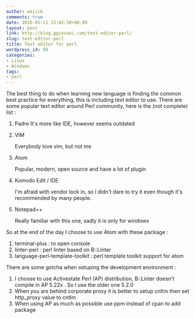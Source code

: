 ```yaml
---
author: wejick
comments: true
date: 2016-05-11 13:02:50+00:00
layout: post
link: http://blog.ggiovani.com/text-editor-perl/
slug: text-editor-perl
title: Text editor for perl
wordpress_id: 89
categories:
- Linux
- Windows
tags:
- perl
---
```


The best thing to do when learning new language is finding the common best practice for everything, this is including text editor to use. There are some popular text editor around Perl community, here is the (not complete) list :

  1. Padre
     It's more like IDE, however seems outdated

  2. VIM
    
     Everybody love vim, but not me

  3. Atom

     Popular, modern, open source and have a lot of plugin

  4. Komodo Edit / IDE
    
     I'm afraid with vendor lock in, so I didn't dare to try it even though it's recommended by many people.

  5. Notepad++
    
     Really familiar with this one, sadly it is only for windows

So at the end of the day I choose to use Atom with these package :
    
  1. terminal-plus : to open console
  2. linter-perl : perl linter based on B::Linter
  3. language-perl-template-toolkit : perl template toolkit support for atom


There are some gotcha when setuping the development environment :
    
  1. I choose to use Activestate Perl (AP) distribution, B::Linter doesn't compile in AP 5.22x . So I use the older one 5.2.0
  2. When you are behind corporate proxy it is better to setup cnltm then set http_proxy value to cntlm
  3. When using AP as much as possible use ppm instead of cpan to add package
